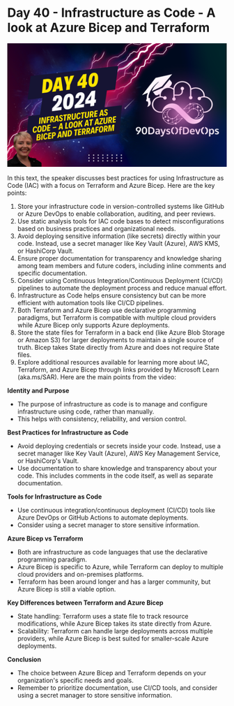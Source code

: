 # Day 40 - Infrastructure as Code - A look at Azure Bicep and Terraform
[![Watch the video](thumbnails/day40.png)](https://www.youtube.com/watch?v=we1s37_Ki2Y)

 In this text, the speaker discusses best practices for using Infrastructure as Code (IAC) with a focus on Terraform and Azure Bicep. Here are the key points:

1. Store your infrastructure code in version-controlled systems like GitHub or Azure DevOps to enable collaboration, auditing, and peer reviews.
2. Use static analysis tools for IAC code bases to detect misconfigurations based on business practices and organizational needs.
3. Avoid deploying sensitive information (like secrets) directly within your code. Instead, use a secret manager like Key Vault (Azure), AWS KMS, or HashiCorp Vault.
4. Ensure proper documentation for transparency and knowledge sharing among team members and future coders, including inline comments and specific documentation.
5. Consider using Continuous Integration/Continuous Deployment (CI/CD) pipelines to automate the deployment process and reduce manual effort.
6. Infrastructure as Code helps ensure consistency but can be more efficient with automation tools like CI/CD pipelines.
7. Both Terraform and Azure Bicep use declarative programming paradigms, but Terraform is compatible with multiple cloud providers while Azure Bicep only supports Azure deployments.
8. Store the state files for Terraform in a back end (like Azure Blob Storage or Amazon S3) for larger deployments to maintain a single source of truth. Bicep takes State directly from Azure and does not require State files.
9. Explore additional resources available for learning more about IAC, Terraform, and Azure Bicep through links provided by Microsoft Learn (aka.ms/SAR).
Here are the main points from the video:

**Identity and Purpose**

* The purpose of infrastructure as code is to manage and configure infrastructure using code, rather than manually.
* This helps with consistency, reliability, and version control.

**Best Practices for Infrastructure as Code**

* Avoid deploying credentials or secrets inside your code. Instead, use a secret manager like Key Vault (Azure), AWS Key Management Service, or HashiCorp's Vault.
* Use documentation to share knowledge and transparency about your code. This includes comments in the code itself, as well as separate documentation.

**Tools for Infrastructure as Code**

* Use continuous integration/continuous deployment (CI/CD) tools like Azure DevOps or GitHub Actions to automate deployments.
* Consider using a secret manager to store sensitive information.

**Azure Bicep vs Terraform**

* Both are infrastructure as code languages that use the declarative programming paradigm.
* Azure Bicep is specific to Azure, while Terraform can deploy to multiple cloud providers and on-premises platforms.
* Terraform has been around longer and has a larger community, but Azure Bicep is still a viable option.

**Key Differences between Terraform and Azure Bicep**

* State handling: Terraform uses a state file to track resource modifications, while Azure Bicep takes its state directly from Azure.
* Scalability: Terraform can handle large deployments across multiple providers, while Azure Bicep is best suited for smaller-scale Azure deployments.

**Conclusion**

* The choice between Azure Bicep and Terraform depends on your organization's specific needs and goals.
* Remember to prioritize documentation, use CI/CD tools, and consider using a secret manager to store sensitive information.
